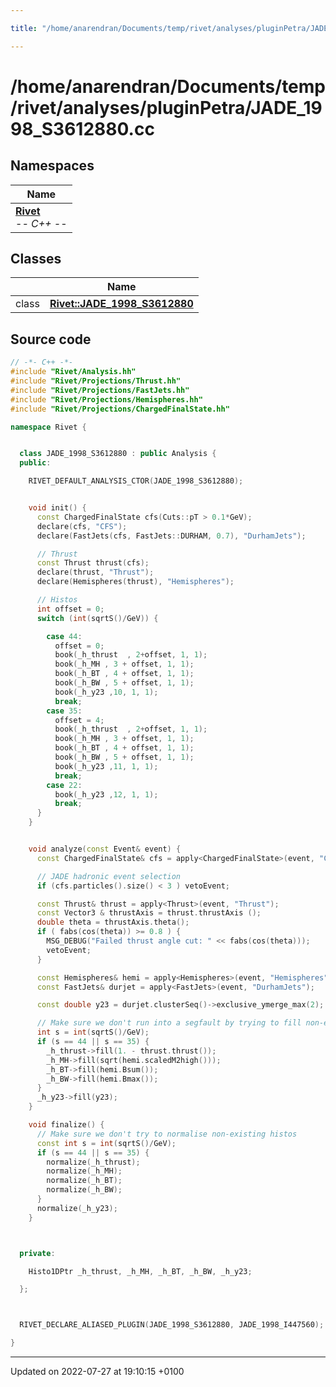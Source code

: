 ```yaml
---

title: "/home/anarendran/Documents/temp/rivet/analyses/pluginPetra/JADE_1998_S3612880.cc"

---
```


# /home/anarendran/Documents/temp/rivet/analyses/pluginPetra/JADE_1998_S3612880.cc



## Namespaces

| Name           |
| -------------- |
| **[Rivet](http://example.org/namespaces/namespacerivet/)** <br>-*- C++ -*-  |

## Classes

|                | Name           |
| -------------- | -------------- |
| class | **[Rivet::JADE_1998_S3612880](http://example.org/classes/classrivet_1_1jade__1998__s3612880/)**  |




## Source code

```cpp
// -*- C++ -*-
#include "Rivet/Analysis.hh"
#include "Rivet/Projections/Thrust.hh"
#include "Rivet/Projections/FastJets.hh"
#include "Rivet/Projections/Hemispheres.hh"
#include "Rivet/Projections/ChargedFinalState.hh"

namespace Rivet {


  class JADE_1998_S3612880 : public Analysis {
  public:

    RIVET_DEFAULT_ANALYSIS_CTOR(JADE_1998_S3612880);


    void init() {
      const ChargedFinalState cfs(Cuts::pT > 0.1*GeV);
      declare(cfs, "CFS");
      declare(FastJets(cfs, FastJets::DURHAM, 0.7), "DurhamJets");

      // Thrust
      const Thrust thrust(cfs);
      declare(thrust, "Thrust");
      declare(Hemispheres(thrust), "Hemispheres");

      // Histos
      int offset = 0;
      switch (int(sqrtS()/GeV)) {

        case 44:
          offset = 0;
          book(_h_thrust  , 2+offset, 1, 1);
          book(_h_MH , 3 + offset, 1, 1);
          book(_h_BT , 4 + offset, 1, 1);
          book(_h_BW , 5 + offset, 1, 1);
          book(_h_y23 ,10, 1, 1);
          break;
        case 35:
          offset = 4;
          book(_h_thrust  , 2+offset, 1, 1);
          book(_h_MH , 3 + offset, 1, 1);
          book(_h_BT , 4 + offset, 1, 1);
          book(_h_BW , 5 + offset, 1, 1);
          book(_h_y23 ,11, 1, 1);
          break;
        case 22:
          book(_h_y23 ,12, 1, 1);
          break;
      }
    }


    void analyze(const Event& event) {
      const ChargedFinalState& cfs = apply<ChargedFinalState>(event, "CFS");

      // JADE hadronic event selection
      if (cfs.particles().size() < 3 ) vetoEvent;

      const Thrust& thrust = apply<Thrust>(event, "Thrust");
      const Vector3 & thrustAxis = thrust.thrustAxis ();
      double theta = thrustAxis.theta();
      if ( fabs(cos(theta)) >= 0.8 ) {
        MSG_DEBUG("Failed thrust angle cut: " << fabs(cos(theta)));
        vetoEvent;
      }

      const Hemispheres& hemi = apply<Hemispheres>(event, "Hemispheres");
      const FastJets& durjet = apply<FastJets>(event, "DurhamJets");

      const double y23 = durjet.clusterSeq()->exclusive_ymerge_max(2);

      // Make sure we don't run into a segfault by trying to fill non-existing histos
      int s = int(sqrtS()/GeV);
      if (s == 44 || s == 35) {
        _h_thrust->fill(1. - thrust.thrust());
        _h_MH->fill(sqrt(hemi.scaledM2high()));
        _h_BT->fill(hemi.Bsum());
        _h_BW->fill(hemi.Bmax());
      }
      _h_y23->fill(y23);
    }

    void finalize() {
      // Make sure we don't try to normalise non-existing histos
      const int s = int(sqrtS()/GeV);
      if (s == 44 || s == 35) {
        normalize(_h_thrust);
        normalize(_h_MH);
        normalize(_h_BT);
        normalize(_h_BW);
      }
      normalize(_h_y23);
    }



  private:

    Histo1DPtr _h_thrust, _h_MH, _h_BT, _h_BW, _h_y23;

  };



  RIVET_DECLARE_ALIASED_PLUGIN(JADE_1998_S3612880, JADE_1998_I447560);

}
```


-------------------------------

Updated on 2022-07-27 at 19:10:15 +0100
